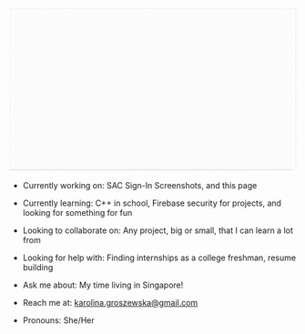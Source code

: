 <p align="center">
  <img src="https://github.com/KarolinaGroszewska/KarolinaGroszewska/blob/master/Webp.net-gifmaker.gif">
</p>

- Currently working on: SAC Sign-In Screenshots, and this page 

- Currently learning: C++ in school, Firebase security for projects, and looking for something for fun

- Looking to collaborate on: Any project, big or small, that I can learn a lot from

- Looking for help with: Finding internships as a college freshman, resume building

- Ask me about: My time living in Singapore!

- Reach me at: karolina.groszewska@gmail.com

- Pronouns: She/Her
<!--
**KarolinaGroszewska/KarolinaGroszewska** is a ✨ _special_ ✨ repository because its `README.md` (this file) appears on your GitHub profile.

Here are some ideas to get you started:

- 🔭 I’m currently working on ...
- 🌱 I’m currently learning ...
- 👯 I’m looking to collaborate on ...
- 🤔 I’m looking for help with ...
- 💬 Ask me about ...
- 📫 How to reach me: ...
- 😄 Pronouns: ...
- ⚡ Fun fact: ...
-->
